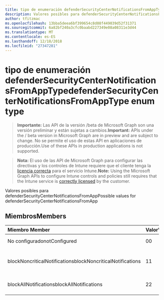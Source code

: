 ```yaml
---
title: tipo de enumeración defenderSecurityCenterNotificationsFromAppType
description: Valores posibles para defenderSecurityCenterNotificationsFromApp
author: tfitzmac
ms.openlocfilehash: 13bba5deea6bf399654c8d08f449039d52f31371
ms.sourcegitcommit: 6a82bf240a3cfc0baabd227349e08a08311e3d44
ms.translationtype: MT
ms.contentlocale: es-ES
ms.lasthandoff: 12/18/2018
ms.locfileid: "27347281"
---
```

# <a name="defendersecuritycenternotificationsfromapptype-enum-type"></a><span data-ttu-id="0a166-103">tipo de enumeración defenderSecurityCenterNotificationsFromAppType</span><span class="sxs-lookup"><span data-stu-id="0a166-103">defenderSecurityCenterNotificationsFromAppType enum type</span></span>

> <span data-ttu-id="0a166-104">**Importante:** Las API de la versión /beta de Microsoft Graph son una versión preliminar y están sujetas a cambios.</span><span class="sxs-lookup"><span data-stu-id="0a166-104">**Important:** APIs under the / beta version in Microsoft Graph are in preview and are subject to change.</span></span> <span data-ttu-id="0a166-105">No se permite el uso de estas API en aplicaciones de producción.</span><span class="sxs-lookup"><span data-stu-id="0a166-105">Use of these APIs in production applications is not supported.</span></span>

> <span data-ttu-id="0a166-106">**Nota:** El uso de las API de Microsoft Graph para configurar las directivas y los controles de Intune requiere que el cliente tenga la [licencia correcta](https://go.microsoft.com/fwlink/?linkid=839381) para el servicio Intune.</span><span class="sxs-lookup"><span data-stu-id="0a166-106">**Note:** Using the Microsoft Graph APIs to configure Intune controls and policies still requires that the Intune service is [correctly licensed](https://go.microsoft.com/fwlink/?linkid=839381) by the customer.</span></span>

<span data-ttu-id="0a166-107">Valores posibles para defenderSecurityCenterNotificationsFromApp</span><span class="sxs-lookup"><span data-stu-id="0a166-107">Possible values for defenderSecurityCenterNotificationsFromApp</span></span>
## <a name="members"></a><span data-ttu-id="0a166-108">Miembros</span><span class="sxs-lookup"><span data-stu-id="0a166-108">Members</span></span>
|<span data-ttu-id="0a166-109">Miembro	</span><span class="sxs-lookup"><span data-stu-id="0a166-109">Member</span></span>|<span data-ttu-id="0a166-110">Valor</span><span class="sxs-lookup"><span data-stu-id="0a166-110">Value</span></span>|<span data-ttu-id="0a166-111">Descripción</span><span class="sxs-lookup"><span data-stu-id="0a166-111">Description</span></span>|
|:---|:---|:---|
|<span data-ttu-id="0a166-112">No configurado</span><span class="sxs-lookup"><span data-stu-id="0a166-112">notConfigured</span></span>|<span data-ttu-id="0a166-113">0</span><span class="sxs-lookup"><span data-stu-id="0a166-113">0</span></span>|<span data-ttu-id="0a166-114">No configurado</span><span class="sxs-lookup"><span data-stu-id="0a166-114">Not Configured</span></span>|
|<span data-ttu-id="0a166-115">blockNoncriticalNotifications</span><span class="sxs-lookup"><span data-stu-id="0a166-115">blockNoncriticalNotifications</span></span>|<span data-ttu-id="0a166-116">1</span><span class="sxs-lookup"><span data-stu-id="0a166-116">1</span></span>|<span data-ttu-id="0a166-117">Bloquear las notificaciones que no sean críticos</span><span class="sxs-lookup"><span data-stu-id="0a166-117">Block non-critical notifications</span></span>|
|<span data-ttu-id="0a166-118">blockAllNotifications</span><span class="sxs-lookup"><span data-stu-id="0a166-118">blockAllNotifications</span></span>|<span data-ttu-id="0a166-119">2</span><span class="sxs-lookup"><span data-stu-id="0a166-119">2</span></span>|<span data-ttu-id="0a166-120">Bloquear todas las notificaciones</span><span class="sxs-lookup"><span data-stu-id="0a166-120">Block all notifications</span></span>|





